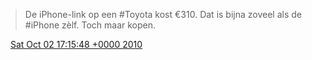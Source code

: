 > De iPhone\-link op een \#Toyota kost €310\. Dat is bijna zoveel als de \#iPhone zèlf\. Toch maar kopen\.

<img src="../../media/tweet.ico" width="12" /> [Sat Oct 02 17:15:48 +0000 2010](https://twitter.com/DromerDenker/status/26192264828)